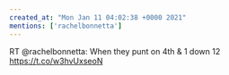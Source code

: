 ```yaml
---
created_at: "Mon Jan 11 04:02:38 +0000 2021"
mentions: ['rachelbonnetta']
---
```


RT @rachelbonnetta: When they punt on 4th &amp; 1 down 12 https://t.co/w3hvUxseoN